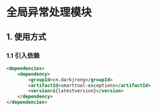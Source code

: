 # 全局异常处理模块

## 1. 使用方式
### 1.1 引入依赖
```xml
<dependencies>
    <dependency>
        <groupId>cn.darkjrong</groupId>
        <artifactId>smarttool-exceptions</artifactId>
        <version>${latestversion}</version>
    </dependency>
</dependencies>
```



















